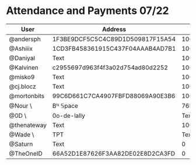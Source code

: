 # Attendance and Payments 07/22



| User        | Address | 13/07 | 20/07 | 27/07 | 
|-------------| -------- | -------- |-------|-----|
| @andersph   | 1F3BE9DCF5C5C4C89D1D509817F15A54 | 10000  | 10000 |     |
| @Ashiiix    | 1CD3FB458361915C437F04AAAB4AD7B1 | 10000     | 0     |     |
| @Daniyal    | Text     | 10000     | 10000 |     |
| @Kalvinen   | c2955697d963f4f3a02d754ad80d2252 | 10000     | 10000 |     |
| @misko9     | Text     | 10000     | 0     |     |
| @cj.blocz   | Text     | 10000     | 10000 |     |
| @mortonbits | 99C6D661C7CA4907FBFD88069A90E3B6 | 10000     | 10000 |     |
| @Nour \     | Bᴺ 𝕊pace     | 76FBA8257F712260110386FAAB9F9D2F | 10000 |     | 10000|
| @0D \       | 0o-de-lally    | Text     | 10000 |     | 10000|
| @thenateway | Text     | 10000     | 10000 |     |
| @Wade \     | TPT     | Text     | 10000 |     | 10000|
| @Saturn     | Text     | 0     | 10000 |     |
| @TheOneID   | 66A52D1E87626F3AA82DE02E8D2CA3FD     | 0     | 0     | 10000    |
